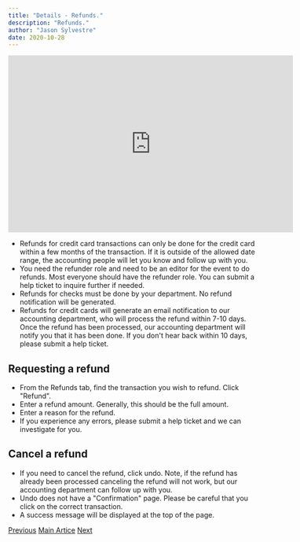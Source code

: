 ```yaml
---
title: "Details - Refunds."
description: "Refunds."
author: "Jason Sylvestre"
date: 2020-10-28
---
```


<iframe id="kaltura_player" src="https://cdnapisec.kaltura.com/p/1770401/sp/177040100/embedIframeJs/uiconf_id/29032722/partner_id/1770401?iframeembed=true&playerId=kaltura_player&entry_id=1_23ht0hat&flashvars[mediaProtocol]=rtmp&amp;flashvars[streamerType]=rtmp&amp;flashvars[streamerUrl]=rtmp://www.kaltura.com:1935&amp;flashvars[rtmpFlavors]=1&amp;flashvars[localizationCode]=en&amp;flashvars[leadWithHTML5]=true&amp;flashvars[sideBarContainer.plugin]=true&amp;flashvars[sideBarContainer.position]=left&amp;flashvars[sideBarContainer.clickToClose]=true&amp;flashvars[chapters.plugin]=true&amp;flashvars[chapters.layout]=vertical&amp;flashvars[chapters.thumbnailRotator]=false&amp;flashvars[streamSelector.plugin]=true&amp;flashvars[EmbedPlayer.SpinnerTarget]=videoHolder&amp;flashvars[dualScreen.plugin]=true&amp;flashvars[Kaltura.addCrossoriginToIframe]=true&amp;&wid=1_yd9dvkwy" width="580" height="360" allowfullscreen webkitallowfullscreen mozAllowFullScreen allow="autoplay *; fullscreen *; encrypted-media *" sandbox="allow-forms allow-same-origin allow-scripts allow-top-navigation allow-pointer-lock allow-popups allow-modals allow-orientation-lock allow-popups-to-escape-sandbox allow-presentation allow-top-navigation-by-user-activation" frameborder="0" title="Kaltura Player"></iframe>

- Refunds for credit card transactions can only be done for the credit card within a few months of the transaction. If it is outside of the allowed date range, the accounting people will let you know and follow up with you.
- You need the refunder role and need to be an editor for the event to do refunds. Most everyone should have the refunder role. You can submit a help ticket to inquire further if needed.
- Refunds for checks must be done by your department. No refund notification will be generated.
- Refunds for credit cards will generate an email notification to our accounting department, who will process the refund within 7-10 days. Once the refund has been processed, our accounting department will notify you that it has been done. If you don't hear back within 10 days, please submit a help ticket.

## Requesting a refund

- From the Refunds tab, find the transaction you wish to refund. Click "Refund".
- Enter a refund amount. Generally, this should be the full amount.
- Enter a reason for the refund.
- If you experience any errors, please submit a help ticket and we can investigate for you.

## Cancel a refund

- If you need to cancel the refund, click undo. Note, if the refund has already been processed canceling the refund will not work, but our accounting department can follow up with you.
- Undo does not have a "Confirmation" page. Please be careful that you click on the correct transaction.
- A success message will be displayed at the top of the page.

<div class="markdown-nav"><a href="/documentation/registration/details-reports" class="btn btn-outline btn-error"> Previous</a> <a href="/documentation/registration/getting-started" class="btn btn-outline btn-error">Main Artice</a>  <a href="/documentation/registration/details-notifications" class="btn btn-outline btn-error">Next </a></div>

